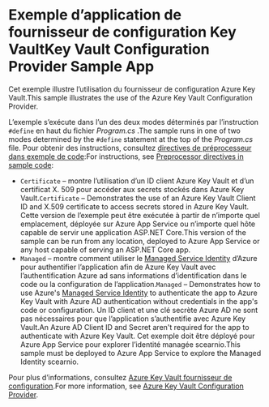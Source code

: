 # <a name="key-vault-configuration-provider-sample-app"></a><span data-ttu-id="7fb40-101">Exemple d’application de fournisseur de configuration Key Vault</span><span class="sxs-lookup"><span data-stu-id="7fb40-101">Key Vault Configuration Provider Sample App</span></span>

<span data-ttu-id="7fb40-102">Cet exemple illustre l’utilisation du fournisseur de configuration Azure Key Vault.</span><span class="sxs-lookup"><span data-stu-id="7fb40-102">This sample illustrates the use of the Azure Key Vault Configuration Provider.</span></span>

<span data-ttu-id="7fb40-103">L’exemple s’exécute dans l’un des deux modes déterminés par l’instruction `#define` en haut du fichier *Program.cs* .</span><span class="sxs-lookup"><span data-stu-id="7fb40-103">The sample runs in one of two modes determined by the `#define` statement at the top of the *Program.cs* file.</span></span> <span data-ttu-id="7fb40-104">Pour obtenir des instructions, consultez [directives de préprocesseur dans exemple de code](https://docs.microsoft.com/aspnet/core#preprocessor-directives-in-sample-code):</span><span class="sxs-lookup"><span data-stu-id="7fb40-104">For instructions, see [Preprocessor directives in sample code](https://docs.microsoft.com/aspnet/core#preprocessor-directives-in-sample-code):</span></span>

* <span data-ttu-id="7fb40-105">`Certificate` &ndash; montre l’utilisation d’un ID client Azure Key Vault et d’un certificat X. 509 pour accéder aux secrets stockés dans Azure Key Vault.</span><span class="sxs-lookup"><span data-stu-id="7fb40-105">`Certificate` &ndash; Demonstrates the use of an Azure Key Vault Client ID and X.509 certificate to access secrets stored in Azure Key Vault.</span></span> <span data-ttu-id="7fb40-106">Cette version de l’exemple peut être exécutée à partir de n’importe quel emplacement, déployée sur Azure App Service ou n’importe quel hôte capable de servir une application ASP.NET Core.</span><span class="sxs-lookup"><span data-stu-id="7fb40-106">This version of the sample can be run from any location, deployed to Azure App Service or any host capable of serving an ASP.NET Core app.</span></span>
* <span data-ttu-id="7fb40-107">`Managed` &ndash; montre comment utiliser le [Managed Service Identity](https://docs.microsoft.com/azure/active-directory/managed-identities-azure-resources/overview) d’Azure pour authentifier l’application afin de Azure Key Vault avec l’authentification Azure ad sans informations d’identification dans le code ou la configuration de l’application.</span><span class="sxs-lookup"><span data-stu-id="7fb40-107">`Managed` &ndash; Demonstrates how to use Azure's [Managed Service Identity](https://docs.microsoft.com/azure/active-directory/managed-identities-azure-resources/overview) to authenticate the app to Azure Key Vault with Azure AD authentication without credentials in the app's code or configuration.</span></span> <span data-ttu-id="7fb40-108">Un ID client et une clé secrète Azure AD ne sont pas nécessaires pour que l’application s’authentifie avec Azure Key Vault.</span><span class="sxs-lookup"><span data-stu-id="7fb40-108">An Azure AD Client ID and Secret aren't required for the app to authenticate with Azure Key Vault.</span></span> <span data-ttu-id="7fb40-109">Cet exemple doit être déployé pour Azure App Service pour explorer l’identité managée scearnio.</span><span class="sxs-lookup"><span data-stu-id="7fb40-109">This sample must be deployed to Azure App Service to explore the Managed Identity scearnio.</span></span>

<span data-ttu-id="7fb40-110">Pour plus d’informations, consultez [Azure Key Vault fournisseur de configuration](https://docs.microsoft.com/aspnet/core/security/key-vault-configuration).</span><span class="sxs-lookup"><span data-stu-id="7fb40-110">For more information, see [Azure Key Vault Configuration Provider](https://docs.microsoft.com/aspnet/core/security/key-vault-configuration).</span></span>
